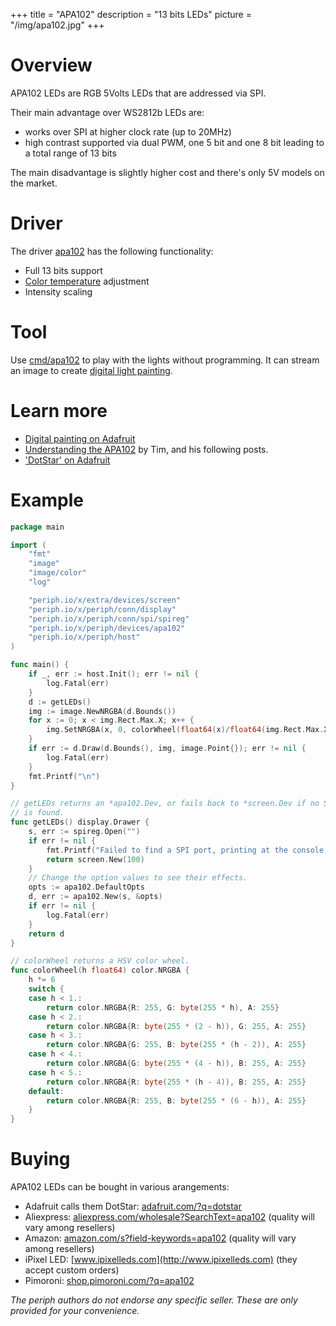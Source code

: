 +++
title = "APA102"
description = "13 bits LEDs"
picture = "/img/apa102.jpg"
+++

# Overview

APA102 LEDs are RGB 5Volts LEDs that are addressed via SPI.

Their main advantage over WS2812b LEDs are:

- works over SPI at higher clock rate (up to 20MHz)
- high contrast supported via dual PWM, one 5 bit and one 8 bit leading to a
  total range of 13 bits

The main disadvantage is slightly higher cost and there's only 5V models on the
market.


# Driver

The driver [apa102](https://periph.io/x/periph/devices/apa102) has the following
functionality:

- Full 13 bits support
- [Color temperature](https://en.wikipedia.org/wiki/Color_temperature)
  adjustment
- Intensity scaling


# Tool

Use
[cmd/apa102](https://github.com/google/periph/blob/master/cmd/apa102/main.go) to
play with the lights without programming. It can stream an image to create
[digital light painting](https://learn.adafruit.com/dotstar-pi-painter/overview).


# Learn more

- [Digital painting on
  Adafruit](https://learn.adafruit.com/dotstar-pi-painter?view=all)
- [Understanding the
  APA102](https://cpldcpu.wordpress.com/2014/11/30/understanding-the-apa102-superled/)
  by Tim, and his following posts.
- ['DotStar' on
  Adafruit](https://learn.adafruit.com/adafruit-dotstar-leds?view=all)


# Example

```go
package main

import (
	"fmt"
	"image"
	"image/color"
	"log"

	"periph.io/x/extra/devices/screen"
	"periph.io/x/periph/conn/display"
	"periph.io/x/periph/conn/spi/spireg"
	"periph.io/x/periph/devices/apa102"
	"periph.io/x/periph/host"
)

func main() {
	if _, err := host.Init(); err != nil {
		log.Fatal(err)
	}
	d := getLEDs()
	img := image.NewNRGBA(d.Bounds())
	for x := 0; x < img.Rect.Max.X; x++ {
		img.SetNRGBA(x, 0, colorWheel(float64(x)/float64(img.Rect.Max.X)))
	}
	if err := d.Draw(d.Bounds(), img, image.Point{}); err != nil {
		log.Fatal(err)
	}
	fmt.Printf("\n")
}

// getLEDs returns an *apa102.Dev, or fails back to *screen.Dev if no SPI port
// is found.
func getLEDs() display.Drawer {
	s, err := spireg.Open("")
	if err != nil {
		fmt.Printf("Failed to find a SPI port, printing at the console:\n")
		return screen.New(100)
	}
	// Change the option values to see their effects.
	opts := apa102.DefaultOpts
	d, err := apa102.New(s, &opts)
	if err != nil {
		log.Fatal(err)
	}
	return d
}

// colorWheel returns a HSV color wheel.
func colorWheel(h float64) color.NRGBA {
	h *= 6
	switch {
	case h < 1.:
		return color.NRGBA{R: 255, G: byte(255 * h), A: 255}
	case h < 2.:
		return color.NRGBA{R: byte(255 * (2 - h)), G: 255, A: 255}
	case h < 3.:
		return color.NRGBA{G: 255, B: byte(255 * (h - 2)), A: 255}
	case h < 4.:
		return color.NRGBA{G: byte(255 * (4 - h)), B: 255, A: 255}
	case h < 5.:
		return color.NRGBA{R: byte(255 * (h - 4)), B: 255, A: 255}
	default:
		return color.NRGBA{R: 255, B: byte(255 * (6 - h)), A: 255}
	}
}
```


# Buying

APA102 LEDs can be bought in various arangements:

- Adafruit calls them DotStar:
  [adafruit.com/?q=dotstar](https://www.adafruit.com/?q=dotstar)
- Aliexpress:
  [aliexpress.com/wholesale?SearchText=apa102](https://aliexpress.com/wholesale?SearchText=apa102)
  (quality will vary among resellers)
- Amazon:
  [amazon.com/s?field-keywords=apa102](https://amazon.com/s?field-keywords=apa102)
  (quality will vary among resellers)
- iPixel LED: [www.ipixelleds.com](http://www.ipixelleds.com) (they accept
  custom orders)
- Pimoroni: [shop.pimoroni.com/?q=apa102](https://shop.pimoroni.com/?q=apa102)

_The periph authors do not endorse any specific seller. These are only provided
for your convenience._
